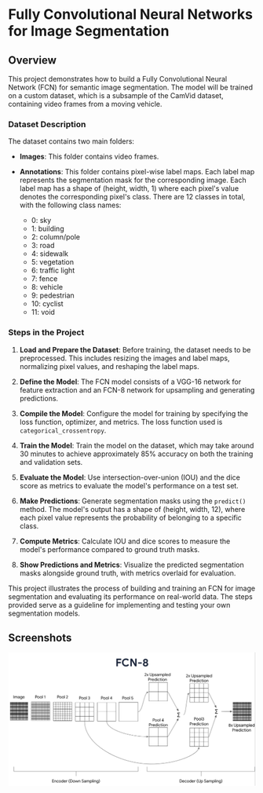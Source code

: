 # Fully Convolutional Neural Networks for Image Segmentation

## Overview

This project  demonstrates how to build a Fully Convolutional Neural Network (FCN) for semantic image segmentation. The model will be trained on a custom dataset, which is a subsample of the CamVid dataset, containing video frames from a moving vehicle.

### Dataset Description

The dataset contains two main folders:

- **Images**: This folder contains video frames.
- **Annotations**: This folder contains pixel-wise label maps. Each label map represents the segmentation mask for the corresponding image. Each label map has a shape of (height, width, 1) where each pixel's value denotes the corresponding pixel's class. There are 12 classes in total, with the following class names:

   - 0: sky
   - 1: building
   - 2: column/pole
   - 3: road
   - 4: sidewalk
   - 5: vegetation
   - 6: traffic light
   - 7: fence
   - 8: vehicle
   - 9: pedestrian
   - 10: cyclist
   - 11: void

### Steps in the Project

1. **Load and Prepare the Dataset**: Before training, the dataset needs to be preprocessed. This includes resizing the images and label maps, normalizing pixel values, and reshaping the label maps.

2. **Define the Model**: The FCN model consists of a VGG-16 network for feature extraction and an FCN-8 network for upsampling and generating predictions.

3. **Compile the Model**: Configure the model for training by specifying the loss function, optimizer, and metrics. The loss function used is `categorical_crossentropy`.

4. **Train the Model**: Train the model on the dataset, which may take around 30 minutes to achieve approximately 85% accuracy on both the training and validation sets.

5. **Evaluate the Model**: Use intersection-over-union (IOU) and the dice score as metrics to evaluate the model's performance on a test set.

6. **Make Predictions**: Generate segmentation masks using the `predict()` method. The model's output has a shape of (height, width, 12), where each pixel value represents the probability of belonging to a specific class.

7. **Compute Metrics**: Calculate IOU and dice scores to measure the model's performance compared to ground truth masks.

8. **Show Predictions and Metrics**: Visualize the predicted segmentation masks alongside ground truth, with metrics overlaid for evaluation.

This project illustrates the process of building and training an FCN for image segmentation and evaluating its performance on real-world data. The steps provided serve as a guideline for implementing and testing your own segmentation models.


## Screenshots

![FCN-8](https://github.com/hellfire95/Semantic-Image-Segmentation/blob/main/fcn8.png?raw=true)

